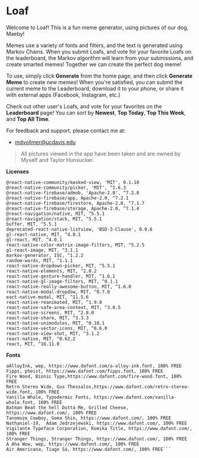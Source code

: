 # Loaf

Welcome to Loaf! This is a fun meme generator, using pictures of our dog, Maeby! 

Memes use a variety of fonts and filters, and the text is generated using Markov Chains.  When you submit Loafs, and vote for your favorite Loafs on the leaderboard, the Markov algorithm will learn from your submissions, and create smarted memes! Together we can create the perfect dog meme!  

To use, simply click **Generate** from the home page, and then click **Generate Meme** to create new memes! When you're satisfied, you can submit the current meme to the Leaderboard, download it to your phone, or share it with external apps (Facebook, Instagram, etc.)

Check out other user's Loafs, and vote for your favorites on the **Leaderboard** page! You can sort by **Newest**, **Top Today**, **Top This Week**, and **Top All Time**.

For feedback and support, please contact me at: 
- mdvollmer@ucdavis.edu



> All pictures viewed in the app have been taken and are owned by Myself and Taylor Hunsucker.  

**Licenses**
  ```@react-native-community/cameraroll@1.7.2, 'MIT', ^1.7.2
  @react-native-community/masked-view, 'MIT', 0.1.10
  @react-native-community/picker, 'MIT', ^1.6.3
  @react-native-firebase/admob, 'Apache-2.0', ^7.2.0
  @react-native-firebase/app, Apache-2.0, ^7.2.1
  @react-native-firebase/firestore, Apache-2.0, ^7.1.7
  @react-native-firebase/storage, Apache-2.0, ^7.1.4
  @react-navigation/native, MIT, ^5.5.1
  @react-navigation/stack, MIT, ^5.5.1
  buffer, MIT, ^5.5.1
  deprecated-react-native-listview, 'BSD-3-Clause', 0.0.6
  gl-react-native, MIT, ^4.0.1
  gl-react, MIT, ^4.0.1
  react-native-color-matrix-image-filters, MIT, ^5.2.5
  gl-react-image, MIT, ^3.1.1
  markov-generator, ISC, ^1.2.2
  random-words, MIT, ^1.1.1
  react-native-dropdown-picker, MIT, ^5.5.1
  react-native-elements, MIT, ^2.0.2
  react-native-gesture-handler, MIT, ^1.6.1
  react-native-gl-image-filters, MIT, ^0.1.1
  react-native-really-awesome-button, MIT, ^1.6.0
  react-native-modal-dropdow, MIT, ^0.7.0 
  eact-native-modal, MIT, ^11.5.6
  react-native-reanimated, MIT, ^1.9.0
  react-native-safe-area-context, MIT, ^3.0.5
  react-native-screens, MIT, ^2.8.0
  react-native-share, MIT, ^3.3.3
  react-native-unimodules, MIT, ^0.10.1
  react-native-vector-icons, MIT, ^6.6.0  
  react-native-view-shot, MIT, ^3.1.2
  react-native, MIT, ^0.62.2
  react, MIT, ^16.11.0 
```

**Fonts**

```BoyzRGross, Nicks Fonts, https://www.dafont.com/boyzrgross.font, 100% FREE
aAlloyInk, wep, https://www.dafont.com/a-alloy-ink.font, 100% FREE
Fipps, pheist, https://www.dafont.com/fipps.font, 100% FREE
Fire Wood, Bionic Type,https://www.dafont.com/fire-wood.font, 100% FREE
Retro Stereo Wide, Gus Thessalos,https://www.dafont.com/retro-stereo-wide.font, 100% FREE
Vanilla Whale, Typodermic Fonts, https://www.dafont.com/vanilla-whale.font, 100% FREE
Batman Beat the hell Outta Me, Grilled Cheese, https://www.dafont.com/, 100% FREE
Tanomuze Cowboy, Goma Shin, https://www.dafont.com/, 100% FREE
Nathaniel-19,  Adam Jedrzejewski, https://www.dafont.com/, 100% FREE
Vigilante Typeface Corporation, Komika Title, https://www.dafont.com/, 100% FREE
Stranger Things, Stranger Things, https://www.dafont.com/, 100% FREE
A Aha Wow, wep, https://www.dafont.com/, 100% FREE
Air Americana, Tiago Sá, https://www.dafont.com/, 100% FREE```
